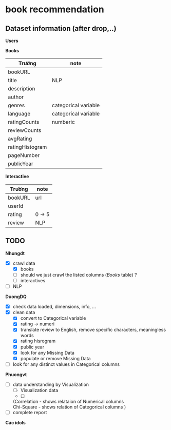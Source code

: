 # book recommendation


## Dataset information (after drop,..)

**Users**

**Books**

| Trường       | note                  |
|--------------|-----------------------|
| bookURL      |                     |
| title        | NLP                   |
| description  |                       |
| author       |   |
| genres       | categorical variable     |
| language     | categorical variable   |
| ratingCounts | numberic              |
| reviewCounts |                       |
| avgRating    |                       |
| ratingHistogram|                       |
| pageNumber   |                       |
| publicYear   |                       |

**Interactive**

| Trường       | note                  |
|--------------|-----------------------|
| bookURL      | url                   |
| userId       |                       |
| rating       | 0 -> 5                |
| review       | NLP                   |



## TODO

**Nhungdt**
- [x] crawl data
  - [x] books
  - [ ] should we just crawl the listed columns (*Books* table) ?
  - [ ] interactives
- [ ] NLP

**DuongDQ**
- [x] check data loaded, dimensions, info, ...
- [x] clean data
  - [x] convert to Categorical variable
  - [x] rating -> numeri
  - [x] translate review to English, remove specific characters, meaningless words 
  - [x] rating hisrogram 
  - [x] public year
  - [x] look for any Missing Data
  - [x] populate or remove Missing Data
- [ ] look for any distinct values in Categorical columns

**Phuongvt**
- [ ] data understanding by Visualization 
  - [ ] Visualization data
  - [ ] 
  (Correlation - shows relataion of Numerical columns  
    Chi-Square - shows relation of Categorical columns )
- [ ] complete report

**Các idols**
